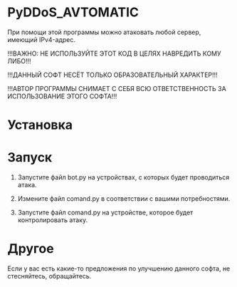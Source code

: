 # PyDDoS_AVTOMATIC
При помощи этой программы можно атаковать любой сервер, имеющий IPv4-адрес.

!!!ВАЖНО: НЕ ИСПОЛЬЗУЙТЕ ЭТОТ КОД В ЦЕЛЯХ НАВРЕДИТЬ КОМУ ЛИБО!!!

!!!ДАННЫЙ СОФТ НЕСЁТ ТОЛЬКО ОБРАЗОВАТЕЛЬНЫЙ ХАРАКТЕР!!!

!!!АВТОР ПРОГРАММЫ СНИМАЕТ С СЕБЯ ВСЮ ОТВЕТСТВЕННОСТЬ ЗА ИСПОЛЬЗОВАНИЕ ЭТОГО СОФТА!!!



# Установка


# Запуск
 
1. Запустите файл bot.py на устройствах, с которых будет проводиться атака. 

2. Измените файл comand.py в соответствии с вашими потребностями. 

3. Запустите файл comand.py на устройстве, которое будет контролировать атаку.



# Другое
Если у вас есть какие-то предложения по улучшению данного софта, не стесняйтесь, обращайтесь.
